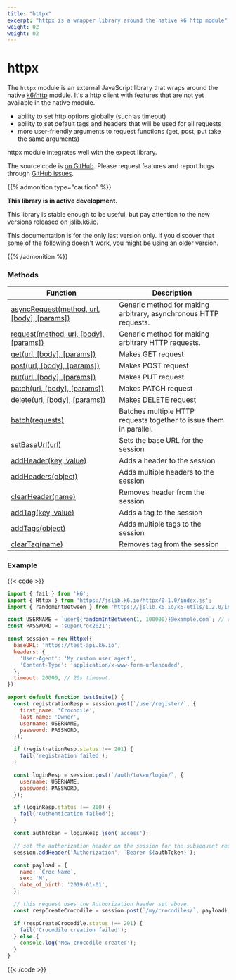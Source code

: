 ```yaml
---
title: "httpx"
excerpt: "httpx is a wrapper library around the native k6 http module"
weight: 02
weight: 02
---
```


# httpx

The `httpx` module is an external JavaScript library that wraps around the native [k6/http](https://grafana.com/docs/k6/<K6_VERSION>/javascript-api/k6-http) module.
It's a http client with features that are not yet available in the native module.

- ability to set http options globally (such as timeout)
- ability to set default tags and headers that will be used for all requests
- more user-friendly arguments to request functions (get, post, put take the same arguments)

httpx module integrates well with the expect library.

The source code is [on GitHub](https://github.com/k6io/k6-jslib-httpx).
Please request features and report bugs through [GitHub issues](https://github.com/k6io/k6-jslib-httpx/issues).

{{% admonition type="caution" %}}

**This library is in active development.**

This library is stable enough to be useful, but pay attention to the new versions released on [jslib.k6.io](https://jslib.k6.io).

This documentation is for the only last version only. If you discover that some of the following doesn't work, you might be using an older version.

{{% /admonition %}}

### Methods

| Function                                                                                                                        | Description                                                        |
| ------------------------------------------------------------------------------------------------------------------------------- | ------------------------------------------------------------------ |
| [asyncRequest(method, url, [body], [params])](https://grafana.com/docs/k6/<K6_VERSION>/javascript-api/jslib/httpx/asyncrequest) | Generic method for making arbitrary, asynchronous HTTP requests.   |
| [request(method, url, [body], [params])](https://grafana.com/docs/k6/<K6_VERSION>/javascript-api/jslib/httpx/request)           | Generic method for making arbitrary HTTP requests.                 |
| [get(url, [body], [params])](https://grafana.com/docs/k6/<K6_VERSION>/javascript-api/jslib/httpx/get)                           | Makes GET request                                                  |
| [post(url, [body], [params])](https://grafana.com/docs/k6/<K6_VERSION>/javascript-api/jslib/httpx/post)                         | Makes POST request                                                 |
| [put(url, [body], [params])](https://grafana.com/docs/k6/<K6_VERSION>/javascript-api/jslib/httpx/put)                           | Makes PUT request                                                  |
| [patch(url, [body], [params])](https://grafana.com/docs/k6/<K6_VERSION>/javascript-api/jslib/httpx/patch)                       | Makes PATCH request                                                |
| [delete(url, [body], [params])](https://grafana.com/docs/k6/<K6_VERSION>/javascript-api/jslib/httpx/delete)                     | Makes DELETE request                                               |
| [batch(requests)](https://grafana.com/docs/k6/<K6_VERSION>/javascript-api/jslib/httpx/batch)                                    | Batches multiple HTTP requests together to issue them in parallel. |
| [setBaseUrl(url)](https://grafana.com/docs/k6/<K6_VERSION>/javascript-api/jslib/httpx/setbaseurl)                               | Sets the base URL for the session                                  |
| [addHeader(key, value)](https://grafana.com/docs/k6/<K6_VERSION>/javascript-api/jslib/httpx/addheader)                          | Adds a header to the session                                       |
| [addHeaders(object)](https://grafana.com/docs/k6/<K6_VERSION>/javascript-api/jslib/httpx/addheaders)                            | Adds multiple headers to the session                               |
| [clearHeader(name)](https://grafana.com/docs/k6/<K6_VERSION>/javascript-api/jslib/httpx/clearheader)                            | Removes header from the session                                    |
| [addTag(key, value)](https://grafana.com/docs/k6/<K6_VERSION>/javascript-api/jslib/httpx/addtag)                                | Adds a tag to the session                                          |
| [addTags(object)](https://grafana.com/docs/k6/<K6_VERSION>/javascript-api/jslib/httpx/addtags)                                  | Adds multiple tags to the session                                  |
| [clearTag(name)](https://grafana.com/docs/k6/<K6_VERSION>/javascript-api/jslib/httpx/cleartag)                                  | Removes tag from the session                                       |

### Example

{{< code >}}

```javascript
import { fail } from 'k6';
import { Httpx } from 'https://jslib.k6.io/httpx/0.1.0/index.js';
import { randomIntBetween } from 'https://jslib.k6.io/k6-utils/1.2.0/index.js';

const USERNAME = `user${randomIntBetween(1, 100000)}@example.com`; // random email address
const PASSWORD = 'superCroc2021';

const session = new Httpx({
  baseURL: 'https://test-api.k6.io',
  headers: {
    'User-Agent': 'My custom user agent',
    'Content-Type': 'application/x-www-form-urlencoded',
  },
  timeout: 20000, // 20s timeout.
});

export default function testSuite() {
  const registrationResp = session.post(`/user/register/`, {
    first_name: 'Crocodile',
    last_name: 'Owner',
    username: USERNAME,
    password: PASSWORD,
  });

  if (registrationResp.status !== 201) {
    fail('registration failed');
  }

  const loginResp = session.post(`/auth/token/login/`, {
    username: USERNAME,
    password: PASSWORD,
  });

  if (loginResp.status !== 200) {
    fail('Authentication failed');
  }

  const authToken = loginResp.json('access');

  // set the authorization header on the session for the subsequent requests.
  session.addHeader('Authorization', `Bearer ${authToken}`);

  const payload = {
    name: `Croc Name`,
    sex: 'M',
    date_of_birth: '2019-01-01',
  };

  // this request uses the Authorization header set above.
  const respCreateCrocodile = session.post(`/my/crocodiles/`, payload);

  if (respCreateCrocodile.status !== 201) {
    fail('Crocodile creation failed');
  } else {
    console.log('New crocodile created');
  }
}
```

{{< /code >}}
